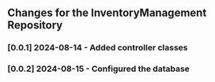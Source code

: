 ## Changes for the InventoryManagement Repository

### [0.0.1] 2024-08-14 - Added controller classes
### [0.0.2] 2024-08-15 - Configured the database


